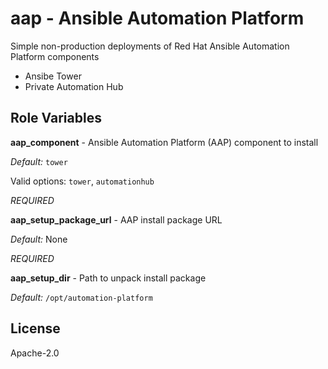 aap - Ansible Automation Platform
=========

Simple non-production deployments of Red Hat Ansible Automation Platform components

* Ansibe Tower
* Private Automation Hub

Role Variables
--------------

**aap_component** - Ansible Automation Platform (AAP) component to install

*Default:* `tower`

Valid options: `tower`, `automationhub`

*REQUIRED*

**aap_setup_package_url** - AAP install package URL

*Default:* None

*REQUIRED*

**aap_setup_dir** - Path to unpack install package

*Default:* `/opt/automation-platform`

License
-------

Apache-2.0
